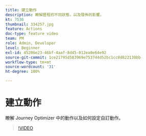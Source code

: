 ```yaml
---
title: 建立動作
description: 瞭解歷程的不同狀態，以及發佈的影響。
kt: 7536
thumbnail: 334257.jpg
feature: Actions
doc-type: feature video
team: PM
role: Admin, Developer
level: Beginner
exl-id: 45206e23-46bf-4aaf-8d45-012ea0e64e92
source-git-commit: 1ce21795d583969e753744d52bc1cc8d822130bb
workflow-type: tm+mt
source-wordcount: '31'
ht-degree: 100%

---
```


# 建立動作

瞭解 Journey Optimizer 中的動作以及如何設定自訂動作。

>[!VIDEO](https://video.tv.adobe.com/v/334257?quality=12)
